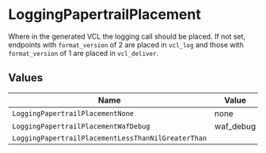 # LoggingPapertrailPlacement

Where in the generated VCL the logging call should be placed. If not set, endpoints with `format_version` of 2 are placed in `vcl_log` and those with `format_version` of 1 are placed in `vcl_deliver`.



## Values

| Name                                               | Value                                              |
| -------------------------------------------------- | -------------------------------------------------- |
| `LoggingPapertrailPlacementNone`                   | none                                               |
| `LoggingPapertrailPlacementWafDebug`               | waf_debug                                          |
| `LoggingPapertrailPlacementLessThanNilGreaterThan` | <nil>                                              |